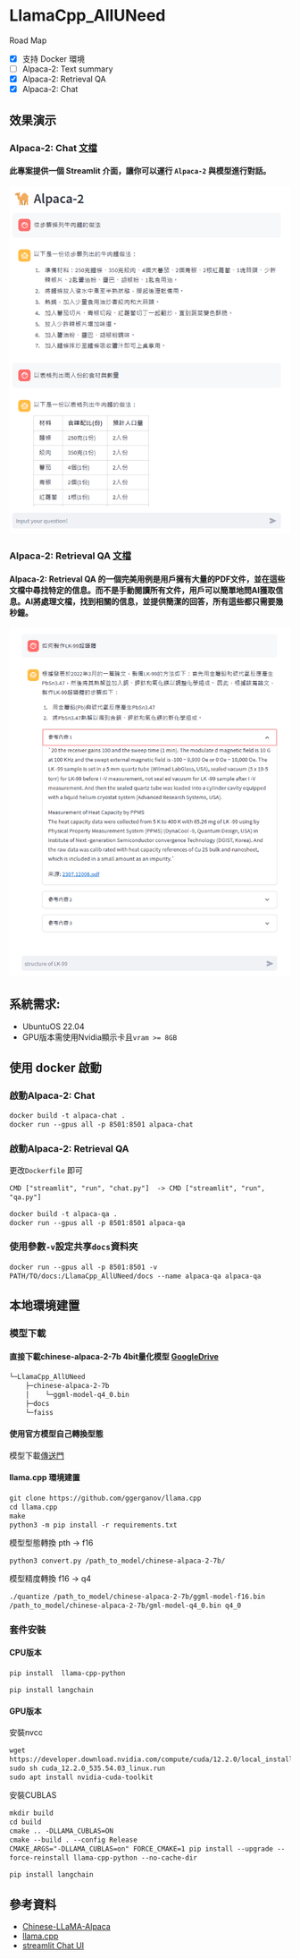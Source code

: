 # LlamaCpp_AllUNeed
Road Map
- [x] 支持 Docker 環境
- [ ] Alpaca-2: Text summary
- [x] Alpaca-2: Retrieval QA
- [x] Alpaca-2: Chat

## 效果演示
### Alpaca-2: Chat [文檔](Alpaca-2_Chat.md)
#### 此專案提供一個 Streamlit 介面，讓你可以運行 `Alpaca-2` 與模型進行對話。
![DEMO](Demo.png)

### Alpaca-2: Retrieval QA [文檔](Retrieval_QA.md)
#### Alpaca-2: Retrieval QA 的一個完美用例是用戶擁有大量的PDF文件，並在這些文檔中尋找特定的信息。而不是手動閱讀所有文件，用戶可以簡單地問AI獲取信息。AI將處理文檔，找到相關的信息，並提供簡潔的回答，所有這些都只需要幾秒鐘。
![DEMO](Demo_QA.png)
  
## 系統需求: 
- UbuntuOS 22.04
- GPU版本需使用Nvidia顯示卡且`vram >= 8GB`

## 使用 docker 啟動
### 啟動Alpaca-2: Chat
```
docker build -t alpaca-chat .
docker run --gpus all -p 8501:8501 alpaca-chat
```

### 啟動Alpaca-2: Retrieval QA
更改`Dockerfile` 即可
```
CMD ["streamlit", "run", "chat.py"]  -> CMD ["streamlit", "run", "qa.py"]
```

```
docker build -t alpaca-qa .
docker run --gpus all -p 8501:8501 alpaca-qa
```

### 使用參數`-v`設定共享`docs`資料夾
```
docker run --gpus all -p 8501:8501 -v PATH/TO/docs:/LlamaCpp_AllUNeed/docs --name alpaca-qa alpaca-qa
```

## 本地環境建置

### 模型下載
#### 直接下載chinese-alpaca-2-7b 4bit量化模型 [GoogleDrive](https://drive.google.com/file/d/1bk2-n2fncZ8XSg_G6PIGfhZMqghfn482/view?usp=sharing)
```
└─LlamaCpp_AllUNeed
    ├─chinese-alpaca-2-7b
    │    └─ggml-model-q4_0.bin
    ├─docs
    └─faiss
```

#### 使用官方模型自己轉換型態
模型下載[傳送門](https://huggingface.co/ziqingyang/chinese-alpaca-2-7b)
#### llama.cpp 環境建置
```
git clone https://github.com/ggerganov/llama.cpp
cd llama.cpp
make
python3 -m pip install -r requirements.txt
```
模型型態轉換 pth -> f16
```
python3 convert.py /path_to_model/chinese-alpaca-2-7b/
```

模型精度轉換 f16 -> q4
```
./quantize /path_to_model/chinese-alpaca-2-7b/ggml-model-f16.bin /path_to_model/chinese-alpaca-2-7b/gml-model-q4_0.bin q4_0
```

### 套件安裝

#### CPU版本
```
pip install  llama-cpp-python
```

```
pip install langchain
```

#### GPU版本

安裝nvcc
```
wget https://developer.download.nvidia.com/compute/cuda/12.2.0/local_installers/cuda_12.2.0_535.54.03_linux.run
sudo sh cuda_12.2.0_535.54.03_linux.run
sudo apt install nvidia-cuda-toolkit

```
安裝CUBLAS
```
mkdir build
cd build
cmake .. -DLLAMA_CUBLAS=ON
cmake --build . --config Release
CMAKE_ARGS="-DLLAMA_CUBLAS=on" FORCE_CMAKE=1 pip install --upgrade --force-reinstall llama-cpp-python --no-cache-dir
```

```
pip install langchain
```

## 參考資料
- [Chinese-LLaMA-Alpaca](https://github.com/ymcui/Chinese-LLaMA-Alpaca)
- [llama.cpp](https://github.com/ggerganov/llama.cpp)
- [streamlit Chat UI](https://medium.com/@daydreamersjp/implementing-locally-hosted-llama2-chat-ui-using-streamlit-53b181651b4e)
